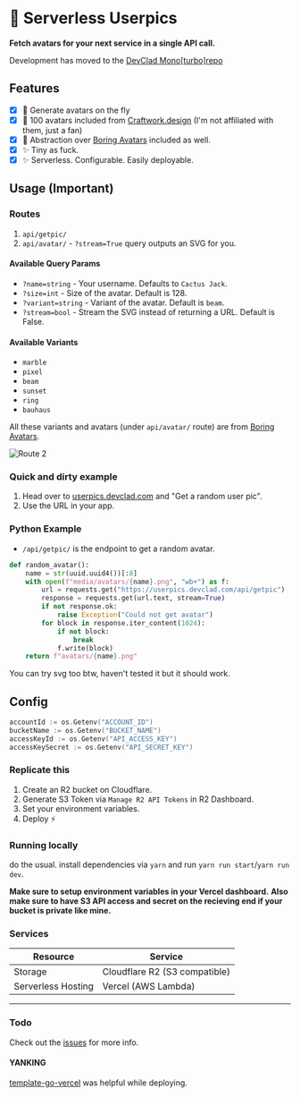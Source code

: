 # 🚀 Serverless Userpics

**Fetch avatars for your next service in a single API call.**

Development has moved to the [DevClad Mono[turbo]repo](https://github.com/DevClad-Inc/devclad/tree/main/apps/userpics)

## Features

- [x] 🚀 Generate avatars on the fly
- [X] 🎨 100 avatars included from [Craftwork.design](https://craftwork.design/) (I'm not affiliated with them, just a fan)
- [X] 🎨 Abstraction over [Boring Avatars](https://boringavatars.com/) included as well.
- [x] ✨ Tiny as fuck.
- [x] ✨ Serverless. Configurable. Easily deployable.

## Usage (Important)

### Routes

1. `api/getpic/`
2. `api/avatar/` - `?stream=True` query outputs an SVG for you.

#### Available Query Params

- `?name=string` - Your username. Defaults to `Cactus Jack`.
- `?size=int` - Size of the avatar. Default is 128.
- `?variant=string` - Variant of the avatar. Default is `beam`.
- `?stream=bool` - Stream the SVG instead of returning a URL. Default is False.

#### Available Variants

- `marble`
- `pixel`
- `beam`
- `sunset`
- `ring`
- `bauhaus`

All these variants and avatars (under `api/avatar/` route) are from [Boring Avatars](https://boringavatars.com/).

![Route 2](https://imagedelivery.net/nF-ES6OEyyKZDJvRdLK8oA/dff96186-fdb4-4d1c-094a-4b63eaa7f100/public)

### Quick and dirty example

1. Head over to [userpics.devclad.com](https://userpics.devclad.com) and "Get a random user pic".
2. Use the URL in your app.

### Python Example

- `/api/getpic/` is the endpoint to get a random avatar.

``` python
def random_avatar():
    name = str(uuid.uuid4())[:8]
    with open(f"media/avatars/{name}.png", "wb+") as f:
        url = requests.get("https://userpics.devclad.com/api/getpic")
        response = requests.get(url.text, stream=True)
        if not response.ok:
            raise Exception("Could not get avatar")
        for block in response.iter_content(1024):
            if not block:
                break
            f.write(block)
    return f"avatars/{name}.png"
```

You can try svg too btw, haven't tested it but it should work.

## Config

``` go
accountId := os.Getenv("ACCOUNT_ID")
bucketName := os.Getenv("BUCKET_NAME")
accessKeyId := os.Getenv("API_ACCESS_KEY")
accessKeySecret := os.Getenv("API_SECRET_KEY")
```

### Replicate this

1. Create an R2 bucket on Cloudflare.
2. Generate S3 Token via `Manage R2 API Tokens` in R2 Dashboard.
3. Set your environment variables.
4. Deploy ⚡

### Running locally

do the usual. install dependencies via `yarn` and run `yarn run start`/`yarn run dev`.

**Make sure to setup environment variables in your Vercel dashboard.**
**Also make sure to have S3 API access and secret on the recieving end if your bucket is private like mine.**

### Services

| Resource | Service |
| --- | --- |
| Storage | Cloudflare R2 (S3 compatible) |
| Serverless Hosting | Vercel (AWS Lambda) |

---

### Todo

Check out the [issues](https://github.com/arthtyagi/serverless-userpics/issues) for more info.

#### YANKING

[template-go-vercel](https://github.com/riccardogiorato/template-go-vercel) was helpful while deploying.
